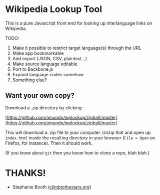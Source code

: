 Wikipedia Lookup Tool
=====================

This is a pure Javascript front end for looking up interlanguage links on 
Wikipedia. 


TODO:

1. Make it possible to restrict target language(s) through the URL 
2. Make app bookmarkable 
3. Add export (JSON, CSV, plaintext...)
4. Make source language editable 
5. Port to Backbone.js
6. Expand language codes somehow
7. Something else?

Want your own copy?
-------------------

Download a .zip directory by clicking: 

[https://github.com/amundo/wplookup/zipball/master](https://github.com/amundo/wplookup/zipball/master)

This will download a .zip file to your computer. Unzip that and open up `index.html` inside the 
resulting directory in your browser (`File > Open` on Firefox, for instance). Then it should work.

(If you know about `git` then you know how to clone a repo, blah blah.)

THANKS!
=======

* Stephanie Booth ([climbtothestars.org](http://climbtothestars.org))
